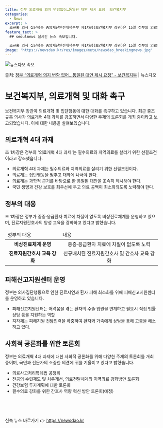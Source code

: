 ```yaml
---
title: 정부 의료개혁 의지 변함없어…통일된 대안 제시 요청  보건복지부
categories:
  - News
excerpt: >
  조규홍 의사 집단행동 중앙재난안전대책본부 제1차장(보건복지부 장관)은 15일 정부의 의료개혁 의지에는 변함 …
feature_text: >
  ## seoulnews 실시간 뉴스 속보입니다.

  조규홍 의사 집단행동 중앙재난안전대책본부 제1차장(보건복지부 장관)은 15일 정부의 의료개혁 의지에는 변함 …
image: 'https://newsdao.kr/res/images/meta/newsdao_breakingnews.jpg'
---
```


![뉴스다오 속보](https://newsdao.kr/res/images/meta/newsdao_breakingnews.jpg)

<p>출처: <a href="https://newsdao.kr/3590" rel="dofollow">정부 “의료개혁 의지 변함 없어…통일된 대안 제시 요청” - 보건복지부</a> | 뉴스다오</p>

<h1>보건복지부, 의료개혁 및 대화 촉구</h1>
<p data-ke-size="size16">보건복지부 장관이 의료개혁 및 집단행동에 대한 대화를 촉구하고 있습니다. 최근 중조규홍 의사가 의료개혁 4대 과제를 강조하면서 다양한 주제의 토론회를 개최 중이라고 보고되었습니다. 이에 대한 내용을 살펴보겠습니다.</p>

<h2 data-ke-size="size26">의료개혁 4대 과제</h2>
<p data-ke-size="size16">조 1차장은 정부의 '의료개혁 4대 과제'는 필수의료와 지역의료를 살리기 위한 선결조건이라고 강조했습니다.</p>
<ul>
<li>의료개혁 4대 과제는 필수의료와 지역의료를 살리기 위한 선결조건이다.</li>
<li>의료계는 집단행동을 멈추고 대화에 나서야 한다.</li>
<li>의료계는 과학적 근거를 바탕으로 한 통일된 대안을 조속히 제시해야 한다.</li>
<li>국민 생명과 건강 보호를 최우선에 두고 의료 공백이 최소화되도록 노력해야 한다.</li>
</ul>

<h2 data-ke-size="size26">정부의 대응</h2>
<p data-ke-size="size16">조 1차장은 정부가 중증·응급환자 치료에 차질이 없도록 비상진료체계를 운영하고 있으며, 진료지원간호사의 양성 교육을 강화하고 있다고 밝혔습니다.</p>
<table>
<thead>
<tr>
<td>정부의 대응</td>
<td>내용</td>
</tr>
</thead>
<tbody>
<tr>
<td style="text-align: center; height: 17px;"><b>비상진료체계 운영</b></td>
<td style="text-align: center; height: 17px;">중증·응급환자 치료에 차질이 없도록 노력</td>
</tr>
<tr>
<td style="text-align: center; height: 17px;"><b>진료지원간호사 교육 강화</b></td>
<td style="text-align: center; height: 17px;">신규배치된 진료지원간호사 및 간호사 교육 강화</td>
</tr>
</tbody>
</table>


<h2 data-ke-size="size26">피해신고지원센터 운영</h2>
<p data-ke-size="size16">정부는 의사집단행동으로 인한 진료지연과 환자 피해 최소화를 위해 피해신고지원센터를 운영하고 있습니다.</p>
<ul>
<li>피해신고지원센터는 어려움을 겪는 환자의 수술·입원을 연계하고 필요시 직접 법률 상담 등을 지원하는 역할</li>
<li>지자체는 피해지원 전담인력을 확충하여 환자와 가족에게 상담을 통해 고충을 해소하고 있다.</li>
</ul>

<h2 data-ke-size="size26">사회적 공론화를 위한 토론회</h2>
<p data-ke-size="size16">정부는 의료개혁 4대 과제에 대한 사회적 공론화를 위해 다양한 주제의 토론회를 개최 중이며, 국민과 전문가의 소중한 의견에 귀를 기울이고 있다고 밝혔습니다.</p>
<ul>
<li>의료사고처리특례법 공청회</li>
<li>전공의 수련제도 및 처우개선, 의료전달체계와 지역의료 강화방안 토론회</li>
<li>건강보험 투자계획에 대한 토론회</li>
<li>필수의료 강화를 위한 간호사 역량 혁신 방안 토론회(예정)</li>
</ul>
<p data-ke-size="size16">&nbsp;</p>
<p data-ke-size="size16">&nbsp;</p> 

신속 뉴스 바로가기 👉 <a href="https://newsdao.kr" rel="dofollow">https://newsdao.kr</a>


